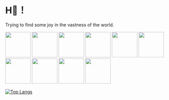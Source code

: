 # H🌹！
Trying to find some joy in the vastness of the world.



<img src="https://media4.giphy.com/media/xT8qBhrlNooHBYR9f2/200.webp?cid=790b76119bpclv6hyr93g3n4fka1gzl9rbgxfr3q9zcgmhnb&ep=v1_gifs_search&rid=200.webp&ct=g" width="80" height="80">    <img src="https://media1.giphy.com/media/iX9tSGRw3sa5Fzt4lv/200.webp?cid=790b7611m34fbs458ep9x8ergsesvu06gmpg3ejiqtrjf8j9&ep=v1_gifs_search&rid=200.webp&ct=g" width="80" height="80">    <img src="https://media0.giphy.com/media/v6MeGgGCQh9Cgjk3Kt/200.webp?cid=790b7611m34fbs458ep9x8ergsesvu06gmpg3ejiqtrjf8j9&ep=v1_gifs_search&rid=200.webp&ct=g" width="80" height="80">    <img src="https://media1.giphy.com/media/v1.Y2lkPTc5MGI3NjExMDZlNTh4cHdsbmRzanI2Ym12OXRjemFjZXIzbzJhMjYwbnI1d3MydCZlcD12MV9naWZzX3NlYXJjaCZjdD1n/9J8K8WEWLXZk7s0OMB/200.webp" width="80" height="80">    <img src="https://media4.giphy.com/media/v1.Y2lkPTc5MGI3NjExdTUxM3hnMTJxMDQzZXE2bjhjY21zODNoODdxOG9ieTN5MmFnNXI5cCZlcD12MV9naWZzX3NlYXJjaCZjdD1n/wEM71wbHnFPTHa7FSt/giphy.webp" width="80" height="80">    <img src="https://media4.giphy.com/media/ES4Vcv8zWfIt2/giphy.webp?cid=790b7611acgnochessh40y2u9s89w4dog75travft163x1jo&ep=v1_gifs_search&rid=giphy.webp&ct=g" width="80" height="80">    <img src="https://media3.giphy.com/media/l3q2ObAk4qx9jmuAM/200.webp?cid=ecf05e47w9j62g5n46i5zagzpns6myp4c6x46d2v5gts6dl6&ep=v1_gifs_search&rid=200.webp&ct=g" width="80" height="80">    <img src="https://media0.giphy.com/media/3ov9k2cfeWpmB9vGXm/giphy.webp?cid=790b7611ejvq84aa85ip1lcd7j7jxr89wfyzmz5zxlswuhkg&ep=v1_gifs_search&rid=giphy.webp&ct=g" width="80" height="80">    <img src="https://media0.giphy.com/media/4CiQLMDpJcorOfLMUm/200.webp?cid=ecf05e47qa00l2wmh9cpu4ymq89yzlsmydqfjy0cn256s3gz&ep=v1_gifs_search&rid=200.webp&ct=g" width="80" height="80">       <img src="https://media3.giphy.com/media/9UhZtQ3hl2TEuCGeC1/giphy.webp?cid=790b7611mzfu9ucnu36ehs0dbb4w7zhnq0whxhuex2a766dy&ep=v1_gifs_search&rid=giphy.webp&ct=g" width="80" height="80"> 


[![Top Langs](https://github-readme-stats.vercel.app/api/top-langs/?username=HFHL&layout=compact)](https://github.com/HFHL/github-readme-stats)

